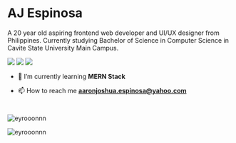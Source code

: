 # AJ Espinosa
A 20 year old aspiring frontend web developer and UI/UX designer from Philippines. Currently studying Bachelor of Science in Computer Science in Cavite State University Main Campus.

<p>
  <img src="https://komarev.com/ghpvc/?username=eyrooonnn&label=Profile%20Views&color=yellow&style=for-the-badge"/>
  <a href="https://twitter.com/_eyrooonnn" target="blank"><img src="https://img.shields.io/twitter/follow/_eyrooonnn?url?label=Follow&logo=twitter&style=for-the-badge&url=https%3A%2F%2Ftwitter.com%2F_eyrooonnn"/></a>
  <a href="https://www.facebook.com/eyrooonnn" target="blank"><img src="https://img.shields.io/twitter/url?label=add&logo=facebook&style=for-the-badge&url=https%3A%2F%2Fwww.facebook.com%2Feyrooonnn"/></a>
</p>

- 🌱 I’m currently learning **MERN Stack**

- 📫 How to reach me **aaronjoshua.espinosa@yahoo.com**

#

<p><img align="center" src="https://github-readme-stats.vercel.app/api?username=eyrooonnn&show_icons=true&theme=aura" alt="eyrooonnn" /></p>
<p><img align="left" src="https://github-readme-stats.vercel.app/api/top-langs?username=eyrooonnn&show_icons=true&locale=en&layout=compact&theme=aura" alt="eyrooonnn" /></p>
